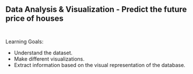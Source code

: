 ## Data Analysis & Visualization - Predict the future price of houses </br> </br>
 
Learning Goals:
- Understand the dataset.
- Make different visualizations.
- Extract information based on the visual representation of the database.
